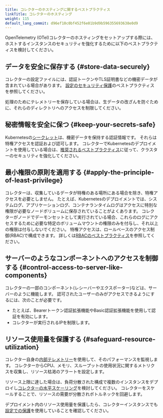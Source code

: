```yaml
---
title: コレクターのホスティングに関するベストプラクティス
linkTitle: コレクターのホスティング
weight: 115
default_lang_commit: d96ef10c0bf452f6e01b9d9b596355693638e0d9
---
```


OpenTelemetry (OTel)コレクターのホスティングをセットアップする際には、ホストするインスタンスのセキュリティを強化するために以下のベストプラクティスを検討してください。

## データを安全に保存する {#store-data-securely}

コレクターの設定ファイルには、認証トークンやTLS証明書などの機密データが含まれている場合があります。
[設定のセキュリティ保護](../config-best-practices/#create-secure-configurations)のベストプラクティスを参照してください。

処理のためにテレメトリーを保存している場合は、生データの改ざんを防ぐために、それらのディレクトリへのアクセスを制限してください。

## 秘密情報を安全に保つ {#keep-your-secrets-safe}

Kubernetesの[シークレット](https://kubernetes.io/docs/concepts/configuration/secret/)は、機密データを保持する認証情報です。
それらは特権アクセスを認証および認可します。
コレクターでKubernetesのデプロイメントを使用している場合は、[推奨されるベストプラクティス](https://kubernetes.io/docs/concepts/security/secrets-good-practices/)に従って、クラスターのセキュリティを強化してください。

## 最小権限の原則を適用する {#apply-the-principle-of-least-privilege}

コレクターは、収集しているデータが特権のある場所にある場合を除き、特権アクセスを必要としません。
たとえば、Kubernetesのデプロイメントでは、システムログ、アプリケーションログ、コンテナランタイムログはアクセスに特別な権限が必要なノードボリュームに保存されていることがよくあります。
コレクターがノードでデーモンセットとして実行されている場合、これらのログにアクセスするために必要な特定のボリュームマウントの権限のみを付与し、それ以上の権限は付与しないでください。
特権アクセスは、ロールベースのアクセス制御(RBAC)で構成できます。
詳しくは[RBACのベストプラクティス](https://kubernetes.io/docs/concepts/security/rbac-good-practices/)を参照してください。

## サーバーのようなコンポーネントへのアクセスを制御する {#control-access-to-server-like-components}

コレクターの一部のコンポーネント(レシーバーやエクスポーター)などは、サーバーのように機能します。
認可されたユーザーのみがアクセスできるようにするには、次のことが必要です。

- たとえば、Bearerトークン認証拡張機能やBasic認証拡張機能を使用して認証を有効にします。
- コレクターが実行されるIPを制限します。

## リソース使用量を保護する {#safeguard-resource-utilization}

コレクター自身の[内部テレメトリー](/docs/collector/internal-telemetry/)を使用して、そのパフォーマンスを監視します。
コレクターからCPU、メモリ、スループットの使用状況に関するメトリクスを収集し、リソース枯渇のアラートを設定します。

リソース上限に達した場合は、負荷分散された構成で複数のインスタンスをデプロイし[コレクターの水平スケーリング](/docs/collector/scaling/)を検討してください。
コレクターをスケールすることで、リソースの需要が分散されボトルネックを回避します。

デプロイメント内のリソース使用量を保護したら、コレクターインスタンスでも[設定での保護](../config-best-practices/#safeguard-resource-utilization)を使用していることを確認してください。
